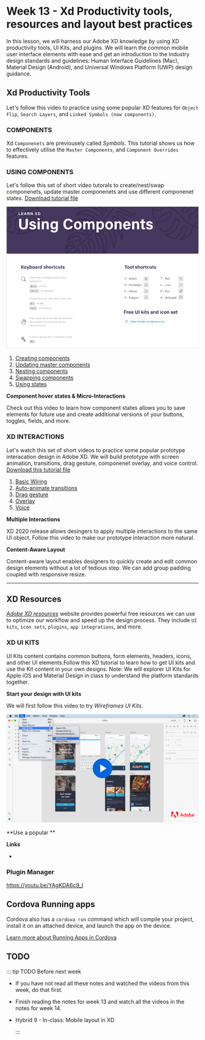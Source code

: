 # Week 13 - Xd Productivity tools, resources and layout best practices

In this lesson, we will harness our Adobe XD knowledge by using XD productivity tools, UI Kits, and plugins. We will learn the common mobile user interface elements with ease and get an introduction to the industry design standards and guidelines: Human Interface Guidelines (Mac), Material Design (Android), and Universal Windows Platform (UWP) design guidance. 


## Xd Productivity Tools

Let's follow this video to practice using some popular XD features for `Object Flip`, `Search Layers`, and `Linked Symbols (now components)`.

<YouTube
  title="Adobe XD December 2018 Release: Cloud Document Sharing"
  url="https://www.youtube.com/embed/wHlcOCJycxw"
/>

### COMPONENTS

Xd `Componenets` are previousely called *Symbols*. This tutorial shows us how to effectively utilise the `Master Components`, and `Component Overrides` features.

<YouTube
  title="Introducing Components in Adobe XD"
  url="https://www.youtube.com/embed/qrsuk6zl8B8"
/>

### USING COMPONENTS

Let's follow this set of short video tutorals to create/nest/swap componenets, update master componenets and use different componenet states. [Download tutorial file](https://www.dropbox.com/s/vfz93h52t0nsgvz/Components_Demo.xd?dl=0)

![Using Componenets](./usingComponents.png)

1. [Creating components](https://youtu.be/mKp50knMz00)
2. [Updating master components](https://youtu.be/lK9JBk4eIFQ)
3. [Nesting components](https://youtu.be/DPSlmgaF1J8)
4. [Swapping components](https://youtu.be/vzqScGDnrEE)
5. [Using states](https://youtu.be/U4HH8bDkK48)

**Component hover states & Micro-Interactions**

Check out this video to learn how component states allows you to save elements for future use and create additional versions of your buttons, toggles, fields, and more.

<YouTube
  title="Adobe XD – Hover & Micro-Interactions"
  url="https://www.youtube.com/embed/c8ov6IzFE0c"
/>


### XD INTERACTIONS 

Let's watch this set of short videos to practice some popular prototype interacation design  in Adobe XD. We will build prototype with screen animation, transitions, drag gesture, componenet overlay, and voice control. [Download this tutorial file](https://www.dropbox.com/s/j12i70snyblerui/Prototyping_Demo.xd?dl=0)

1. [Basic Wiring](https://youtu.be/V2cXkakhh0Q)
2. [Auto-animate transitions](https://youtu.be/9pRgHdJrCj8)
3. [Drag gesture](https://youtu.be/8w7MdxfBRFQ)
4. [Overlay](https://youtu.be/3tu1_j4PCnE)
5. [Voice](https://youtu.be/LP_fiskLYqs)


**Multiple Interactions**

XD 2020 release allows desingers to apply multiple interactions to the same UI object. Follow this video to make our prototype interaction more natural. 

<YouTube
  title="Multiple Interactions"
  url="https://www.youtube.com/embed/zWQv9Qszm7c"
/>

**Content-Aware Layout**

Content-aware layout enables designers to quickly create and edit common design elements without a lot of tedious step. We can add group padding coupled with responsive resize.

<YouTube
  title="Content-Aware Layout"
  url="https://www.youtube.com/embed/h2yyNV4fnN0"
/>

---

## XD Resources

[*Adobe XD resources*](https://www.adobe.com/ca/products/xd/resources.html) website provides powerful free resources we can use to optimize our workflow and speed up the design process. They include `UI kits`, `icon sets`, `plugins`, `app integrations`, and more. 


### XD UI KITS

UI Kits content contains common buttons, form elements, headers, icons, and other UI elements.Follow this XD tutorial to learn how to get UI kits and use the Kit content in your own designs. Note: We will explorer UI Kits for Apple iOS and Material Design in class to understand the platform standards together. 

**Start your design with UI kits**

We will first follow this video to try *Wireframes UI Kits*. 

<a href="Start your design with UI kits" target="_blank">![Start your design with UI Kits](./wireframeUIkits.png)</a>


**Use a popular **

<YouTube
  title="Leveraging UI Kits"
  url="https://www.youtube.com/embed/Jgk83qXOYSk"
/>

**Links**

- 

###  Plugin Manager 

https://youtu.be/YAgKDA6c9_I




## Cordova Running apps

Cordova also has a `cordova run` command which will compile your project, install it on an attached device, and launch the app on the device.

[Learn more about Running Apps in Cordova](./run.md)

## TODO

::: tip TODO Before next week

- If you have not read all these notes and watched the videos from this week, do that first.
- Finish reading the notes for week 13 and watch all the videos in the notes for week 14.
- Hybrid 9 - In-class: Mobile layout in XD

  :::

